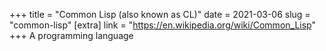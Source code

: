 +++
title = "Common Lisp (also known as CL)"
date = 2021-03-06
slug = "common-lisp"
[extra]
link = "https://en.wikipedia.org/wiki/Common_Lisp"
+++
A programming language

